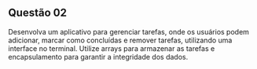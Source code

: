 ## Questão 02

Desenvolva um aplicativo para gerenciar tarefas, onde os usuários podem
adicionar, marcar como concluídas e remover tarefas, utilizando uma interface no terminal. Utilize arrays para armazenar as tarefas e encapsulamento para garantir a integridade dos dados.
